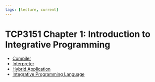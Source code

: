 ```yaml
---
tags: [lecture, current]
---
```


# TCP3151 Chapter 1: Introduction to Integrative Programming

- [Compiler](202302152015.md)
- [Interpreter](202302152053.md)
- [Hybrid Application](202311041146.md)
- [Integrative Programming Language](202311041150.md)

